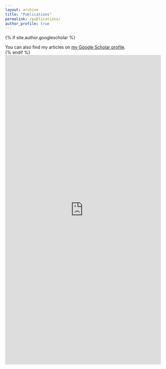 ```yaml
---
layout: archive
title: "Publications"
permalink: /publications/
author_profile: true
---
```


{% if site.author.googlescholar %}
  <div class="wordwrap">You can also find my articles on <a href="{{site.author.googlescholar}}">my Google Scholar profile</a>.</div>
{% endif %}

<iframe src="https://healixloo.github.io/jing.github.io/files/2024-07-27-publications.html" style="width: 100%; height: 1000px; border: none;">
  Your browser does not support iframes.
</iframe>
